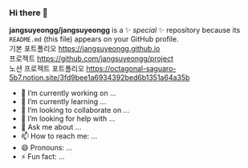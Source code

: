 ### Hi there 👋

**jangsuyeongg/jangsuyeongg** is a ✨ _special_ ✨ repository because its `README.md` (this file) appears on your GitHub profile. <br/>
기본 포트폴리오 https://jangsuyeongg.github.io <br/>
프로젝트 https://github.com/jangsuyeongg/project <br/>
노션 프로젝트 포트폴리오 https://octagonal-saguaro-5b7.notion.site/3fd9bee1a6934392bed6b1351a64a35b

- 🔭 I’m currently working on ...
- 🌱 I’m currently learning ...
- 👯 I’m looking to collaborate on ...
- 🤔 I’m looking for help with ...
- 💬 Ask me about ...
- 📫 How to reach me: ...
- 😄 Pronouns: ...
- ⚡ Fun fact: ...

